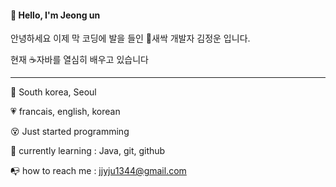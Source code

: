 ####  :wave: Hello, I'm Jeong un

안녕하세요 이제 막 코딩에 발을 들인 :seedling:새싹 개발자 김정운 입니다.

현재 :coffee:자바를 열심히 배우고 있습니다

***

 :round_pushpin:	South korea, Seoul

:heartpulse:  francais, english, korean

:dizzy_face:  ​Just started programming

:mag_right: currently learning : Java​, git, github

:mailbox_with_no_mail: how to reach me :  jjyju1344@gmail.com


